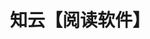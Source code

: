 ---
aliases: []
created: 2022-10-13 17:16:46+08:00
date created: 2023-07-09T11:39:06+08:00
date modified: 2024-01-14T17:35:03+08:00
dg-publish: true
tags: []
title: 知云【阅读软件】
updated: 2022-10-13 20:24:36+08:00
---